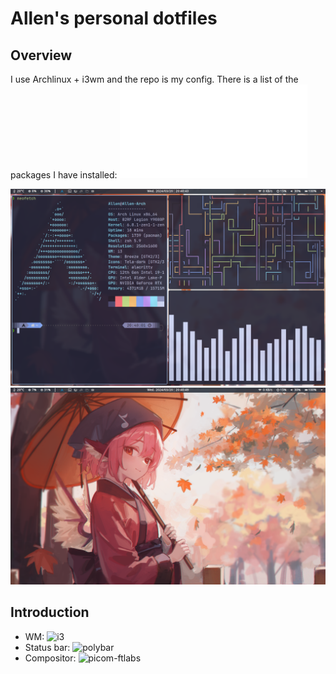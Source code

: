 # Allen's personal dotfiles

## Overview

I use Archlinux + i3wm and the repo is my config.
There is a list of the packages I have installed: ![pkglist.txt](pkglist.txt)

![](images/screenshot_20240320_204044.png)
![](images/screenshot_20240320_204050.png)

## Introduction

- WM: ![i3](https://i3wm.org/)
- Status bar: ![polybar](https://github.com/polybar/polybar)
- Compositor: ![picom-ftlabs](https://aur.archlinux.org/packages/picom-ftlabs-git)



